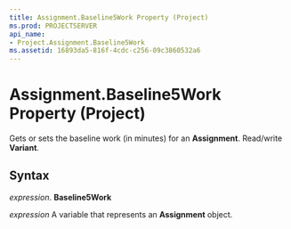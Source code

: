 ```yaml
---
title: Assignment.Baseline5Work Property (Project)
ms.prod: PROJECTSERVER
api_name:
- Project.Assignment.Baseline5Work
ms.assetid: 16893da5-816f-4cdc-c256-09c3860532a6
---
```



# Assignment.Baseline5Work Property (Project)

Gets or sets the baseline work (in minutes) for an  **Assignment**. Read/write **Variant**.


## Syntax

 _expression_. **Baseline5Work**

 _expression_ A variable that represents an **Assignment** object.


